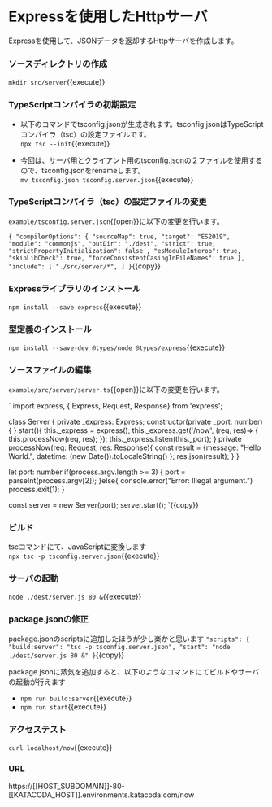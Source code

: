 # Expressを使用したHttpサーバ
Expressを使用して、JSONデータを返却するHttpサーバを作成します。

### ソースディレクトリの作成
`mkdir src/server`{{execute}}

### TypeScriptコンパイラの初期設定
- 以下のコマンドでtsconfig.jsonが生成されます。tsconfig.jsonはTypeScriptコンパイラ（tsc）の設定ファイルです。<br />
 `npx tsc --init`{{execute}}

- 今回は、サーバ用とクライアント用のtsconfig.jsonの２ファイルを使用するので、tsconfig.jsonをrenameします。<br />
 `mv tsconfig.json tsconfig.server.json`{{execute}}

### TypeScriptコンパイラ（tsc）の設定ファイルの変更
`example/tsconfig.server.json`{{open}}に以下の変更を行います。<br />

`
{
    "compilerOptions": {
        "sourceMap": true,
        "target": "ES2019",
        "module": "commonjs",
        "outDir": "./dest",
        "strict": true,
        "strictPropertyInitialization": false ,
        "esModuleInterop": true,
        "skipLibCheck": true,
        "forceConsistentCasingInFileNames": true
    },
    "include": [
        "./src/server/*",
    ]
}
`{{copy}}

### Expressライブラリのインストール
`npm install --save express`{{execute}}

### 型定義のインストール
`npm install --save-dev @types/node @types/express`{{execute}}

### ソースファイルの編集
`example/src/server/server.ts`{{open}}に以下の変更を行います。<br />

`
import express, { Express, Request, Response} from 'express';

class Server {
    private _express: Express;
    constructor(private _port: number){
    }
    start(){
        this._express = express();
        this._express.get('/now', (req, res)=> {
            this.processNow(req, res);
        });
        this._express.listen(this._port);
    }
    private processNow(req: Request, res: Response){
        const result =  {message: "Hello World.", datetime: (new Date()).toLocaleString() };
        res.json(result);
    }
}

let port: number
if(process.argv.length >= 3) {
    port = parseInt(process.argv[2]);
}else{
    console.error("Error: Illegal argument.")
    process.exit(1);
}

const server = new Server(port);
server.start();
`{{copy}}

### ビルド
tscコマンドにて、JavaScriptに変換します<br />
`npx tsc -p tsconfig.server.json`{{execute}}

### サーバの起動
`node ./dest/server.js 80 &`{{execute}}

### package.jsonの修正
package.jsonのscriptsに追加したほうが少し楽かと思います
`
"scripts": {
    "build:server": "tsc -p tsconfig.server.json",
    "start": "node ./dest/server.js 80 &"
}
`{{copy}}

package.jsonに蒸気を追加すると、以下のようなコマンドにてビルドやサーバの起動が行えます
- `npm run build:server`{{execute}}
- `npm run start`{{execute}}

### アクセステスト
`curl localhost/now`{{execute}}

### URL
https://[[HOST_SUBDOMAIN]]-80-[[KATACODA_HOST]].environments.katacoda.com/now
